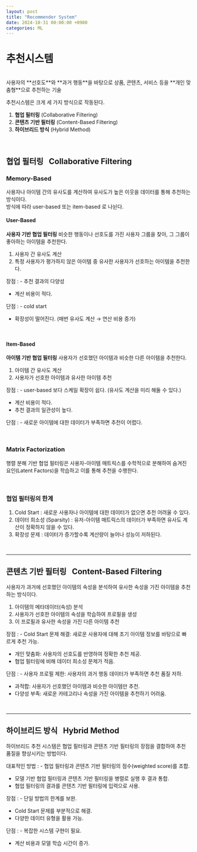 ```yaml
---
layout: post
title: "Recommender System"
date: 2024-10-31 00:00:00 +0900
categories: ML
---
```


# **추천시스템**
<br>
사용자의 **선호도**와 **과거 행동**을 바탕으로 상품, 콘텐츠, 서비스 등을 **개인 맞춤형**으로 추천하는 기술 
<br>

추천시스템은 크게 세 가지 방식으로 작동된다. 
1. **협업 필터링** (Collaborative Filtering)
2. **콘텐츠 기반 필터링** (Content-Based Filtering)
3. **하이브리드 방식** (Hybrid Method)

<br>

## **협업 필터링** &nbsp; Collaborative Filtering
### **Memory-Based**
사용자나 아이템 간의 유사도를 계산하여 유사도가 높은 이웃을 데이터를 통해 추천하는 방식이다. <br>
방식에 따라 user-based 또는 item-based 로 나뉜다. 
<br>
#### **User-Based**
**사용자 기반 협업 필터링**
비슷한 행동이나 선호도를 가진 사용자 그룹을 찾아, 그 그룹이 좋아하는 아이템을 추천한다.
1. 사용자 간 유사도 계산
2. 특정 사용자가 평가하지 않은 아이템 중 유사한 사용자가 선호하는 아이템을 추천한다.

장점
: - 추천 결과의 다양성
  - 계산 비용이 적다.

단점
: - cold start
  - 확장성이 떨어진다. (매번 유사도 계산 &rarr; 연산 비용 증가)

<br>

#### **Item-Based**
**아이템 기반 협업 필터링**
사용자가 선호했던 아이템과 비슷한 다른 아이템을 추천한다. 
1. 아이템 간 유사도 계산
2. 사용자가 선호한 아이템과 유사한 아이템 추천

장점
: - user-based 보다 스케일 확장이 쉽다. (유사도 계산을 미리 해둘 수 있다.)
  - 계산 비용이 적다. 
  - 추천 결과의 일관성이 높다.

단점
: - 새로운 아이템에 대한 데이터가 부족하면 추천이 어렵다. 

<br>

### **Matrix Factorization**
행렬 분해 기반 협업 필터링은 사용자-아이템 매트릭스를 수학적으로 분해하여 숨겨진 요인(Latent Factors)을 학습하고 이를 통해 추천을 수행한다. 

<br>

### **협업 필터링의 한계**
1. Cold Start
: 새로운 사용자나 아이템에 대한 데이터가 없으면 추천 어려울 수 있다.
2. 데이터 희소성 (Sparsity)
: 유저-아이템 매트릭스의 데이터가 부족하면 유사도 계산이 정확하지 않을 수 있다.
3. 확장성 문제
: 데이터가 증가할수록 계산량이 늘어나 성능이 저하된다.

<br>

---------


## **콘텐츠 기반 필터링** &nbsp; Content-Based Filtering
사용자가 과거에 선호했던 아이템의 속성을 분석하여 유사한 속성을 가진 아이템을 추천하는 방식이다.

1. 아이템의 메타데이터(속성) 분석
2. 사용자가 선호한 아이템의 속성을 학습하여 프로필을 생성
3. 이 프로필과 유사한 속성을 가진 다른 아이템 추천

장점
: - Cold Start 문제 해결: 새로운 사용자에 대해 초기 아이템 정보를 바탕으로 빠르게 추천 가능.
  - 개인 맞춤화: 사용자의 선호도를 반영하여 정확한 추천 제공.
  - 협업 필터링에 비해 데이터 희소성 문제가 적음.

단점
: - 사용자 프로필 제한: 사용자의 과거 행동 데이터가 부족하면 추천 품질 저하.
  - 과적합: 사용자가 선호했던 아이템과 비슷한 아이템만 추천.
  - 다양성 부족: 새로운 카테고리나 속성을 가진 아이템을 추천하기 어려움.

<br>

---------

## **하이브리드 방식** &nbsp; Hybrid Method
하이브리드 추천 시스템은 협업 필터링과 콘텐츠 기반 필터링의 장점을 결합하여 추천 품질을 향상시키는 방법이다.

대표적인 방법
: - 협업 필터링과 콘텐츠 기반 필터링의 점수(weighted score)를 조합.
  - 모델 기반 협업 필터링과 콘텐츠 기반 필터링을 병렬로 실행 후 결과 통합.
  - 협업 필터링의 결과를 콘텐츠 기반 필터링에 입력으로 사용.

장점
: - 단일 방법의 한계를 보완.
  - Cold Start 문제를 부분적으로 해결.
  - 다양한 데이터 유형을 활용 가능.

단점
: - 복잡한 시스템 구현이 필요.
  - 계산 비용과 모델 학습 시간이 증가.